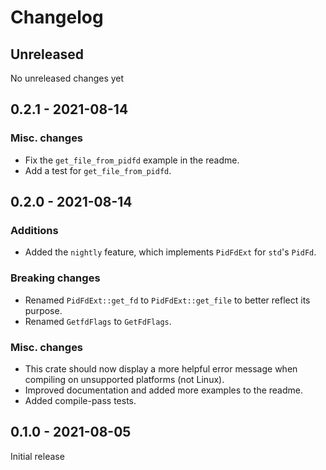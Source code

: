 # Changelog

## Unreleased
No unreleased changes yet

## 0.2.1 - 2021-08-14
### Misc. changes
* Fix the `get_file_from_pidfd` example in the readme.
* Add a test for `get_file_from_pidfd`.

## 0.2.0 - 2021-08-14
### Additions
* Added the `nightly` feature, which implements `PidFdExt` for `std`'s `PidFd`.

### Breaking changes
* Renamed `PidFdExt::get_fd` to `PidFdExt::get_file` to better reflect its purpose.
* Renamed `GetfdFlags` to `GetFdFlags`.

### Misc. changes
* This crate should now display a more helpful error message when compiling on unsupported platforms (not Linux).
* Improved documentation and added more examples to the readme.
* Added compile-pass tests.

## 0.1.0 - 2021-08-05
Initial release
